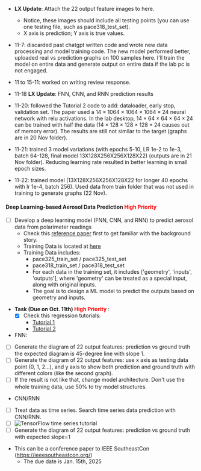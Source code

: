 * **LX Update**: Attach the 22 output feature images to here. 
  * Notice, these images should include all testing points (you can use one testing file, such as pace318_test_set).
  * X axis is prediction; Y axis is true values. 

* 11-7: discarded past chatgpt written code and wrote new data processing and model training code. The new model performed better, uploaded real vs prediction graphs on 100 samples here. I'll train the model on entire data and generate output on entire data if the lab pc is not engaged.  
* 11 to 15-11: worked on writing review response.  


* 11-18 **LX Update**: FNN, CNN, and RNN prediction results

* 11-20: followed the Tutorial 2 code to add: dataloader, early stop, validation set. The paper used a $14\times1064\times1064\times1064\times24$ neural network with relu activations. In the lab desktop, $14\times64\times64\times64\times24$ can be trained with half the data ($14\times128\times128\times128\times24$ causes out of memory error). The results are still not similar to the target (graphs are in 20 Nov folder).  
* 11-21: trained 3 model variations (with epochs 5-10, LR 1e-2 to 1e-3, batch 64-128, final model 13X128X256X256X128X22) (outputs are in 21 Nov folder). Reducing learning rate resulted in better learning in small epoch sizes.  
* 11-22: trained model (13X128X256X256X128X22 for longer 40 epochs with lr 1e-4, batch 256). Used data from train folder that was not used in training to generate graphs (22 Nov).
 
#### Deep Learning-based Aerosol Data Prediction <span style="color:red">High Priority</span>
* [ ] Develop a deep learning model (FNN, CNN, and RNN) to predict aerosol data from polarimeter readings
  * Check this [reference paper](./../../../Reference/pacc-mapp_algorithm.pdf) first to get familiar with the background story. 
  * Training Data is located at [here](https://drive.google.com/drive/folders/1kr6PP44HHDL2HMxzoLwGjzfSOP5ZAmy1?usp=drive_link) 
  * Training Data includes:
    * pace325_train_set / pace325_test_set
    * pace318_train_set / pace318_test_set
    * For each data in the training set, it includes \['geometry', 'inputs', 'outputs'\], where 'geometry' can be treated as a special input, along with original inputs. 
    * The goal is to design a ML model to predict the outputs based on geometry and inputs. 


* **Task (Due on Oct. 11th) <span style="color:red">High Priority</span>** :
  * [x] Check this regression tutorials:
    * [Tutorial 1](https://github.com/christianversloot/machine-learning-articles/blob/main/how-to-create-a-neural-network-for-regression-with-pytorch.md)
    * [Tutorial 2](https://colab.research.google.com/drive/1w61hXmpM_GNmuNmwkvPBeBTLB6HIy5_c?usp=sharing) 
 * FNN:
  * [ ] Generate the diagram of 22 output features: prediction vs ground truth the expected diagram is 45-degree line with slope 1.
  * [ ] Generate the diagram of 22 output features: use x axis as testing data point (0, 1, 2...), and y axis to show both prediction and ground truth with different colors (like the second graph).
  * [ ] If the result is not like that, change model architecture. Don't use the whole training data, use 50% to try model structures.
 * CNN/RNN
  * [ ] Treat data as time series. Search time series data prediction with CNN/RNN.
  * [ ] ![TensorFlow time series tutorial](https://www.tensorflow.org/tutorials/structured_data/time_series)
  * [ ] Generate the diagram of 22 output features: prediction vs ground truth with expected slope=1

* This can be a conference paper to IEEE SoutheastCon (https://ieeesoutheastcon.org/)
  * The due date is Jan. 15th, 2025
